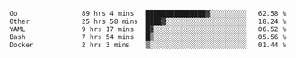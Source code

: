 <!--START_SECTION:waka-->

```text
Go                89 hrs 4 mins   ███████████████▓░░░░░░░░░   62.58 %
Other             25 hrs 58 mins  ████▓░░░░░░░░░░░░░░░░░░░░   18.24 %
YAML              9 hrs 17 mins   █▓░░░░░░░░░░░░░░░░░░░░░░░   06.52 %
Bash              7 hrs 54 mins   █▒░░░░░░░░░░░░░░░░░░░░░░░   05.56 %
Docker            2 hrs 3 mins    ▒░░░░░░░░░░░░░░░░░░░░░░░░   01.44 %
```

<!--END_SECTION:waka-->
